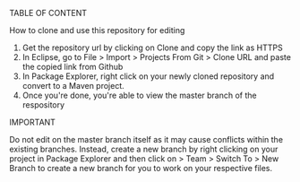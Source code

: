 TABLE OF CONTENT

How to clone and use this repository for editing

1) Get the repository url by clicking on Clone and copy the link as HTTPS
2) In Eclipse, go to File > Import > Projects From Git > Clone URL and paste the copied link from Github
3) In Package Explorer, right click on your newly cloned repository and convert to a Maven project.
4) Once you're done, you're able to view the master branch of the respository

IMPORTANT

Do not edit on the master branch itself as it may cause conflicts within the existing branches. Instead, create a new branch by right clicking on your project in 
Package Explorer and then click on > Team > Switch To > New Branch to create a new branch for you to work on your respective files.
